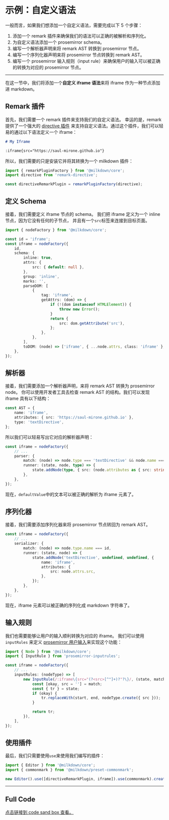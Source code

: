 # 示例：自定义语法

一般而言，如果我们想添加一个自定义语法，需要完成以下 5 个步骤：

1. 添加一个 remark 插件来确保我们的语法可以正确的被解析和序列化。
2. 为自定义语法添加一个 prosemirror schema。
3. 编写一个解析器声明来将 remark AST 转换到 prosemirror 节点。
4. 编写一个序列化器声明来将 prosemirror 节点转换到 remark AST。
5. 编写一个 prosemirror 输入规则（input rule）来确保用户的输入可以被正确的转换为对应的 prosemirror 节点。

---

在这一节中，我们将添加一个**自定义 iframe 语法**来将 iframe 作为一种节点添加进 markdown。

## Remark 插件

首先，我们需要一个 remark 插件来支持我们的自定义语法。
幸运的是，remark 提供了一个强大的 [directive 插件](https://github.com/remarkjs/remark-directive) 来支持自定义语法。通过这个插件，我们可以轻易的通过以下语法定义一个 iframe：

```markdown
# My Iframe

:iframe{src="https://saul-mirone.github.io"}
```

所以，我们需要的只是安装它并将其转换为一个 milkdown 插件：

```typescript
import { remarkPluginFactory } from '@milkdown/core';
import directive from 'remark-directive';

const directiveRemarkPlugin = remarkPluginFactory(directive);
```

## 定义 Schema

接着，我们需要定义 iframe 节点的 schema。
我们把 iframe 定义为一个 inline 节点，因为它没有任何的子节点，
并且有一个`src`标签来连接到目标页面。

```typescript
import { nodeFactory } from '@milkdown/core';

const id = 'iframe';
const iframe = nodeFactory({
    id,
    schema: {
        inline: true,
        attrs: {
            src: { default: null },
        },
        group: 'inline',
        marks: '',
        parseDOM: [
            {
                tag: 'iframe',
                getAttrs: (dom) => {
                    if (!(dom instanceof HTMLElement)) {
                        throw new Error();
                    }
                    return {
                        src: dom.getAttribute('src'),
                    };
                },
            },
        ],
        toDOM: (node) => ['iframe', { ...node.attrs, class: 'iframe' }, 0],
    },
});
```

## 解析器

接着，我们需要添加一个解析器声明，来将 remark AST 转换为 prosemirror node。
你可以使用开发者工具去检查 remark AST 的结构。我们可以发现 iframe 具有以下结构：

```typescript
const AST = {
    name: 'iframe',
    attributes: { src: 'https://saul-mirone.github.io' },
    type: 'textDirective',
};
```

所以我们可以轻易写出它对应的解析器声明：

```typescript
const iframe = nodeFactory({
    // ...
    parser: {
        match: (node) => node.type === 'textDirective' && node.name === 'iframe',
        runner: (state, node, type) => {
            state.addNode(type, { src: (node.attributes as { src: string }).src });
        },
    },
});
```

现在，`defaultValue`中的文本可以被正确的解析为 iframe 元素了。

## 序列化器

接着，我们需要添加序列化器来将 prosemirror 节点转回为 remark AST。

```typescript
const iframe = nodeFactory({
    // ...
    serializer: {
        match: (node) => node.type.name === id,
        runner: (state, node) => {
            state.addNode('textDirective', undefined, undefined, {
                name: 'iframe',
                attributes: {
                    src: node.attrs.src,
                },
            });
        },
    },
});
```

现在，iframe 元素可以被正确的序列化成 markdown 字符串了。

## 输入规则

我们也需要能够让用户的输入顺利转换为对应的 iframe。
我们可以使用 `inputRules` 来定义 [prosemirror 用户输入](https://prosemirror.net/docs/ref/#inputrules)来实现这个功能：

```typescript
import { Node } from '@milkdown/core';
import { InputRule } from 'prosemirror-inputrules';

const iframe = nodeFactory({
    // ...
    inputRules: (nodeType) => [
        new InputRule(/:iframe\{src="(?<src>[^"]+)?"?\}/, (state, match, start, end) => {
            const [okay, src = ''] = match;
            const { tr } = state;
            if (okay) {
                tr.replaceWith(start, end, nodeType.create({ src }));
            }

            return tr;
        }),
    ],
});
```

## 使用插件

最后，我们只需要使用`use`来使用我们编写的插件：

```typescript
import { Editor } from '@milkdown/core';
import { commonmark } from '@milkdown/preset-commonmark';

new Editor().use([directiveRemarkPlugin, iframe]).use(commonmark).create();
```

---

## Full Code

[点击链接到 code sand box 查看。](https://codesandbox.io/s/milkdown-custom-syntax-mudgd?fontsize=14&hidenavigation=1&theme=dark)
